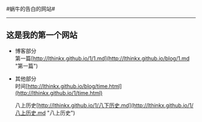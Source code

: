 #蜗牛的告白的网站#

----------    
这是我的第一个网站
------------
+ 博客部分   
    第一篇[http://lthinkx.github.io/1/1.md](http://lthinkx.github.io/blog/1.md "第一篇")   
+ 其他部分  
    时间[http://lthinkx.github.io/blog/time.html](http://lthinkx.github.io/1/time.html)    

    八上历史[http://lthinkx.github.io/1/八下历史.md](http://lthinkx.github.io/1/八上历史.md "八上历史")
    
